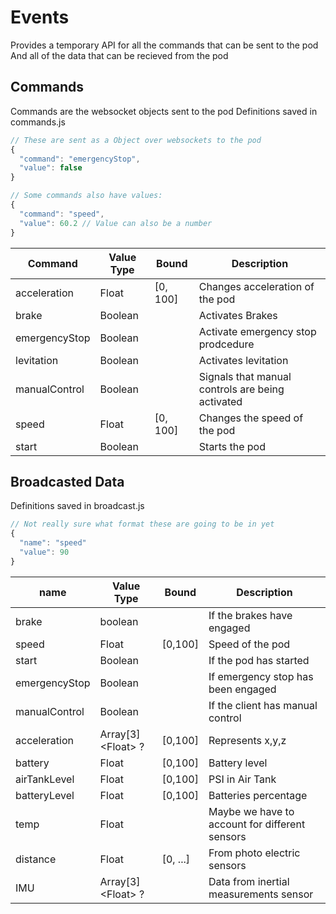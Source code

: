 # Events
Provides a temporary API for all the commands that can be sent to the pod
And all of the data that can be recieved from the pod

## Commands

Commands are the websocket objects sent to the pod
Definitions saved in commands.js

```js
// These are sent as a Object over websockets to the pod
{
  "command": "emergencyStop",
  "value": false
}

// Some commands also have values:
{
  "command": "speed",
  "value": 60.2 // Value can also be a number
}
```

| Command       | Value Type | Bound    | Description                                      |
| ------------- | ---------- | -------- | ------------------------------------------------ |
| acceleration  | Float      | [0, 100] | Changes acceleration of the pod                  |
| brake         | Boolean    |          | Activates Brakes                                 |
| emergencyStop | Boolean    |          | Activate emergency stop prodcedure               |
| levitation    | Boolean    |          | Activates levitation                             |
| manualControl | Boolean    |          | Signals that manual controls are being activated |
| speed         | Float      | [0, 100] | Changes the speed of the pod                     |
| start         | Boolean    |          | Starts the pod                                   |


## Broadcasted Data

Definitions saved in broadcast.js

```js
// Not really sure what format these are going to be in yet
{
  "name": "speed"
  "value": 90
}
```

| name          | Value Type         | Bound    | Description                                    |
| ------------- | ------------------ | -------- | ---------------------------------------------- |
| brake         | boolean            |          | If the brakes have engaged                     |
| speed         | Float              | [0,100]  | Speed of the pod                               |
| start         | Boolean            |          | If the pod has started                         |
| emergencyStop | Boolean            |          | If emergency stop has been engaged             |
| manualControl | Boolean            |          | If the client has manual control               |
| acceleration  | Array[3]\<Float> ? | [0,100]  | Represents x,y,z                               |
| battery       | Float              | [0,100]  | Battery level                                  |
| airTankLevel  | Float              | [0,100]  | PSI in Air Tank                                |
| batteryLevel  | Float              | [0,100]  | Batteries percentage                           |
| temp          | Float              |          | Maybe we have to account for different sensors |
| distance      | Float              | [0, ...] | From photo electric sensors                    |
| IMU           | Array[3]\<Float> ? |          | Data from inertial measurements sensor         |
